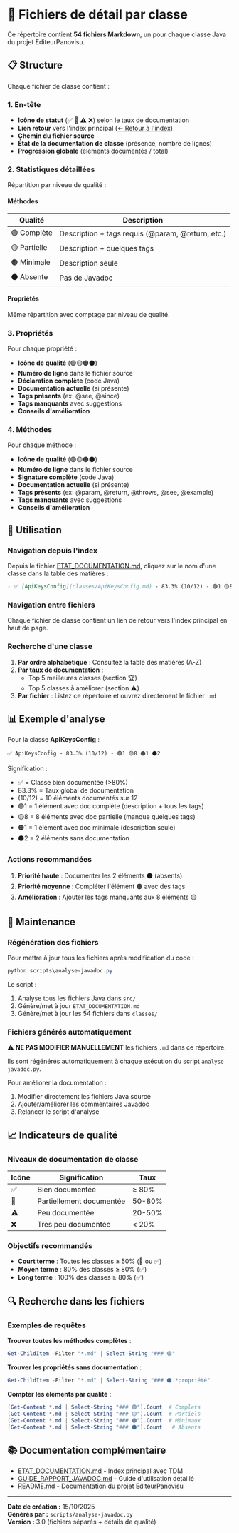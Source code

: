 # 📁 Fichiers de détail par classe

Ce répertoire contient **54 fichiers Markdown**, un pour chaque classe Java du projet EditeurPanovisu.

## 📋 Structure

Chaque fichier de classe contient :

### 1. En-tête
- **Icône de statut** (✅ 🔶 ⚠️ ❌) selon le taux de documentation
- **Lien retour** vers l'index principal ([← Retour à l'index](../ETAT_DOCUMENTATION.md))
- **Chemin du fichier source**
- **État de la documentation de classe** (présence, nombre de lignes)
- **Progression globale** (éléments documentés / total)

### 2. Statistiques détaillées

Répartition par niveau de qualité :

#### Méthodes
| Qualité | Description |
|---------|-------------|
| 🟢 Complète | Description + tags requis (@param, @return, etc.) |
| 🟡 Partielle | Description + quelques tags |
| 🟠 Minimale | Description seule |
| ⚫ Absente | Pas de Javadoc |

#### Propriétés
Même répartition avec comptage par niveau de qualité.

### 3. Propriétés

Pour chaque propriété :
- **Icône de qualité** (🟢🟡🟠⚫)
- **Numéro de ligne** dans le fichier source
- **Déclaration complète** (code Java)
- **Documentation actuelle** (si présente)
- **Tags présents** (ex: @see, @since)
- **Tags manquants** avec suggestions
- **Conseils d'amélioration**

### 4. Méthodes

Pour chaque méthode :
- **Icône de qualité** (🟢🟡🟠⚫)
- **Numéro de ligne** dans le fichier source
- **Signature complète** (code Java)
- **Documentation actuelle** (si présente)
- **Tags présents** (ex: @param, @return, @throws, @see, @example)
- **Tags manquants** avec suggestions
- **Conseils d'amélioration**

## 🎯 Utilisation

### Navigation depuis l'index

Depuis le fichier [ETAT_DOCUMENTATION.md](../ETAT_DOCUMENTATION.md), cliquez sur le nom d'une classe dans la table des matières :

```markdown
- ✅ [ApiKeysConfig](classes/ApiKeysConfig.md) - 83.3% (10/12) - 🟢1 🟡8 🟠1 ⚫2
```

### Navigation entre fichiers

Chaque fichier de classe contient un lien de retour vers l'index principal en haut de page.

### Recherche d'une classe

1. **Par ordre alphabétique** : Consultez la table des matières (A-Z)
2. **Par taux de documentation** : 
   - Top 5 meilleures classes (section 🏆)
   - Top 5 classes à améliorer (section ⚠️)
3. **Par fichier** : Listez ce répertoire et ouvrez directement le fichier `.md`

## 📊 Exemple d'analyse

Pour la classe **ApiKeysConfig** :

```
✅ ApiKeysConfig - 83.3% (10/12) - 🟢1 🟡8 🟠1 ⚫2
```

Signification :
- ✅ = Classe bien documentée (>80%)
- 83.3% = Taux global de documentation
- (10/12) = 10 éléments documentés sur 12
- 🟢1 = 1 élément avec doc complète (description + tous les tags)
- 🟡8 = 8 éléments avec doc partielle (manque quelques tags)
- 🟠1 = 1 élément avec doc minimale (description seule)
- ⚫2 = 2 éléments sans documentation

### Actions recommandées

1. **Priorité haute** : Documenter les 2 éléments ⚫ (absents)
2. **Priorité moyenne** : Compléter l'élément 🟠 avec des tags
3. **Amélioration** : Ajouter les tags manquants aux 8 éléments 🟡

## 🔧 Maintenance

### Régénération des fichiers

Pour mettre à jour tous les fichiers après modification du code :

```powershell
python scripts\analyse-javadoc.py
```

Le script :
1. Analyse tous les fichiers Java dans `src/`
2. Génère/met à jour `ETAT_DOCUMENTATION.md`
3. Génère/met à jour les 54 fichiers dans `classes/`

### Fichiers générés automatiquement

⚠️ **NE PAS MODIFIER MANUELLEMENT** les fichiers `.md` dans ce répertoire.

Ils sont régénérés automatiquement à chaque exécution du script `analyse-javadoc.py`.

Pour améliorer la documentation :
1. Modifier directement les fichiers Java source
2. Ajouter/améliorer les commentaires Javadoc
3. Relancer le script d'analyse

## 📈 Indicateurs de qualité

### Niveaux de documentation de classe

| Icône | Signification | Taux |
|-------|---------------|------|
| ✅ | Bien documentée | ≥ 80% |
| 🔶 | Partiellement documentée | 50-80% |
| ⚠️ | Peu documentée | 20-50% |
| ❌ | Très peu documentée | < 20% |

### Objectifs recommandés

- **Court terme** : Toutes les classes ≥ 50% (🔶 ou ✅)
- **Moyen terme** : 80% des classes ≥ 80% (✅)
- **Long terme** : 100% des classes ≥ 80% (✅)

## 🔍 Recherche dans les fichiers

### Exemples de requêtes

**Trouver toutes les méthodes complètes** :
```powershell
Get-ChildItem -Filter "*.md" | Select-String "### 🟢"
```

**Trouver les propriétés sans documentation** :
```powershell
Get-ChildItem -Filter "*.md" | Select-String "### ⚫.*propriété"
```

**Compter les éléments par qualité** :
```powershell
(Get-Content *.md | Select-String "### 🟢").Count  # Complets
(Get-Content *.md | Select-String "### 🟡").Count  # Partiels
(Get-Content *.md | Select-String "### 🟠").Count  # Minimaux
(Get-Content *.md | Select-String "### ⚫").Count   # Absents
```

## 📚 Documentation complémentaire

- [ETAT_DOCUMENTATION.md](../ETAT_DOCUMENTATION.md) - Index principal avec TDM
- [GUIDE_RAPPORT_JAVADOC.md](../GUIDE_RAPPORT_JAVADOC.md) - Guide d'utilisation détaillé
- [README.md](../../README.md) - Documentation du projet EditeurPanovisu

---

**Date de création :** 15/10/2025  
**Générés par :** `scripts/analyse-javadoc.py`  
**Version :** 3.0 (fichiers séparés + détails de qualité)
